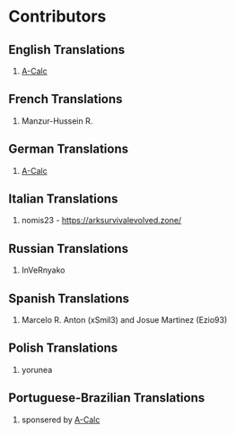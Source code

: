 # Contributors

## English Translations
1. [A-Calc](http://www.a-calc.de)

## French Translations
1. Manzur-Hussein R.

## German Translations
1. [A-Calc](http://www.a-calc.de)

## Italian Translations
1. nomis23 - https://arksurvivalevolved.zone/

## Russian Translations
1. InVeRnyako

## Spanish Translations
1. Marcelo R. Anton (xSmil3) and Josue Martinez (Ezio93)

## Polish Translations
1. yorunea

## Portuguese-Brazilian Translations
1. sponsered by [A-Calc](http://www.a-calc.de)
